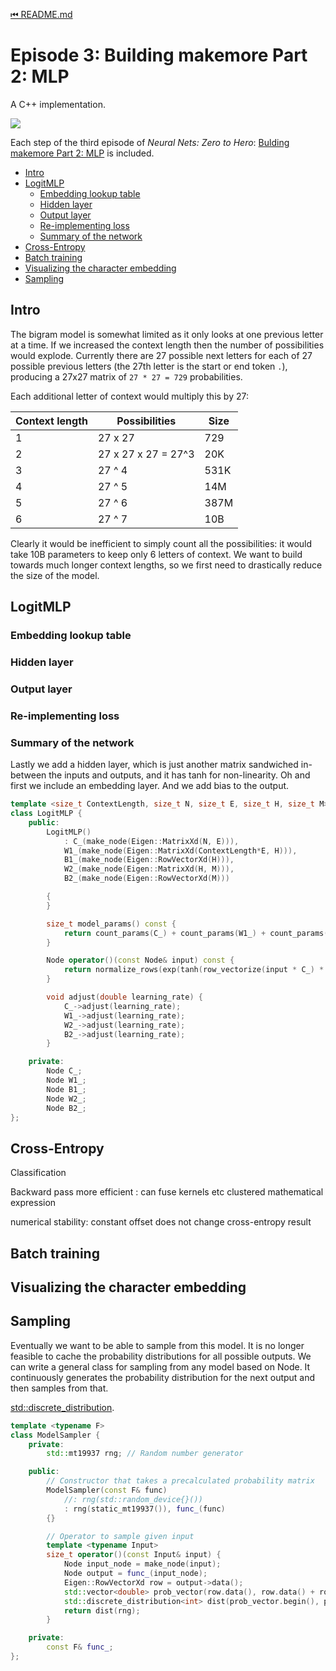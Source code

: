 [⏮ README.md](README.md)

# Episode 3: Building makemore Part 2: MLP

A C++ implementation.

![](https://i.ytimg.com/vi/TCH_1BHY58I/hqdefault.jpg)

Each step of the third episode of *Neural Nets: Zero to Hero*:
[Bulding makemore Part 2: MLP](https://youtu.be/TCH_1BHY58I)
is included.

 * [Intro](#intro)
 * [LogitMLP](#logitmlp)
   - [Embedding lookup table](#embedding-lookup-table)
   - [Hidden layer](#hidden-layer)
   - [Output layer](#output-layer)
   - [Re-implementing loss](#re-implementing-loss)
   - [Summary of the network](#summary-of-the-network)
 * [Cross-Entropy](#cross-entropy)
 * [Batch training](#batch-training)
 * [Visualizing the character embedding](#visualizing-the-character-embedding)
 * [Sampling](#sampling)

## Intro

The bigram model is somewhat limited as it only looks at one previous letter at a time. If we increased the context length then the
number of possibilities would explode. Currently there are 27 possible next letters for each of 27 possible previous letters
(the 27th letter is the start or end token `.`), producing a 27x27 matrix of `27 * 27 = 729` probabilities.

Each additional letter of context would multiply this by 27:

| Context length |  Possibilities | Size |
|----------------|----------------|------|
| 1 | 27 x 27 | 729
| 2 | 27 x 27 x 27 = 27^3 | 20K
| 3 | 27 ^ 4 | 531K
| 4 | 27 ^ 5 | 14M
| 5 | 27 ^ 6 | 387M
| 6 | 27 ^ 7 | 10B

Clearly it would be inefficient to simply count all the possibilities: it would take 10B parameters to keep only 6 letters of context.
We want to build towards much longer context lengths, so we first need to drastically reduce the size of the model.

## LogitMLP

### Embedding lookup table

### Hidden layer

### Output layer

### Re-implementing loss

### Summary of the network

Lastly we add a hidden layer, which is just another matrix sandwiched in-between the inputs and outputs, and it has tanh for non-linearity. Oh and first we include an embedding layer. And we add bias to the output.

```c++
template <size_t ContextLength, size_t N, size_t E, size_t H, size_t M>
class LogitMLP {
    public:
        LogitMLP()
            : C_(make_node(Eigen::MatrixXd(N, E))),
            W1_(make_node(Eigen::MatrixXd(ContextLength*E, H))),
            B1_(make_node(Eigen::RowVectorXd(H))),
            W2_(make_node(Eigen::MatrixXd(H, M))),
            B2_(make_node(Eigen::RowVectorXd(M)))

        {
        }

        size_t model_params() const {
            return count_params(C_) + count_params(W1_) + count_params(W2_) + count_params(B2_);
        }

        Node operator()(const Node& input) const {
            return normalize_rows(exp(tanh(row_vectorize(input * C_) * W1_ + B1_) * W2_ + B2_));
        }

        void adjust(double learning_rate) {
            C_->adjust(learning_rate);
            W1_->adjust(learning_rate);
            W2_->adjust(learning_rate);
            B2_->adjust(learning_rate);
        }

    private:
        Node C_;
        Node W1_;
        Node B1_;
        Node W2_;
        Node B2_;
};
```

## Cross-Entropy

Classification

Backward pass more efficient : can fuse kernels etc
clustered mathematical expression

numerical stability: constant offset does not change cross-entropy result

## Batch training

## Visualizing the character embedding

## Sampling

Eventually we want to be able to sample from this model.
It is no longer feasible to cache the probability distributions for all possible outputs.
We can write a general class for sampling from any model based on Node.
It continuously generates the probability distribution for the next output and then samples from that.

[std::discrete_distribution](https://en.cppreference.com/w/cpp/numeric/random/discrete_distribution).


```c++
template <typename F>
class ModelSampler {
    private:
        std::mt19937 rng; // Random number generator

    public:
        // Constructor that takes a precalculated probability matrix
        ModelSampler(const F& func)
            //: rng(std::random_device{}())
            : rng(static_mt19937()), func_(func)
        {}

        // Operator to sample given input
        template <typename Input>
        size_t operator()(const Input& input) {
            Node input_node = make_node(input);
            Node output = func_(input_node);
            Eigen::RowVectorXd row = output->data();
            std::vector<double> prob_vector(row.data(), row.data() + row.size());
            std::discrete_distribution<int> dist(prob_vector.begin(), prob_vector.end());
            return dist(rng);
        }

    private:
        const F& func_;
};
```
